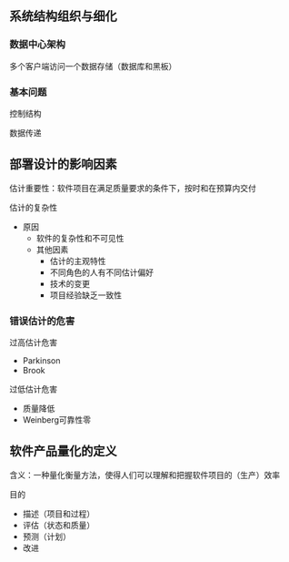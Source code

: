## 系统结构组织与细化

### 数据中心架构

多个客户端访问一个数据存储（数据库和黑板）

### 基本问题

控制结构

数据传递

## 部署设计的影响因素

估计重要性：软件项目在满足质量要求的条件下，按时和在预算内交付

估计的复杂性

- 原因
  - 软件的复杂性和不可见性
  - 其他因素
    - 估计的主观特性
    - 不同角色的人有不同估计偏好
    - 技术的变更
    - 项目经验缺乏一致性

### 错误估计的危害

过高估计危害

- Parkinson
- Brook

过低估计危害

- 质量降低
- Weinberg可靠性零

## 软件产品量化的定义

含义：一种量化衡量方法，使得人们可以理解和把握软件项目的（生产）效率

目的

- 描述（项目和过程）
- 评估（状态和质量）
- 预测（计划）
- 改进